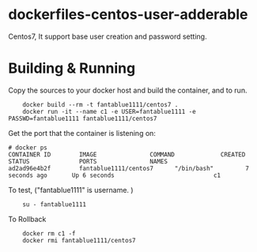 
# dockerfiles-centos-user-adderable
Centos7, It support base user creation and password setting.

# Building & Running

Copy the sources to your docker host and build the container, and to run.
```
	docker build --rm -t fantablue1111/centos7 .
	docker run -it --name c1 -e USER=fantablue1111 -e PASSWD=fantablue1111 fantablue1111/centos7
```
Get the port that the container is listening on:

```
# docker ps
CONTAINER ID        IMAGE               COMMAND             CREATED             STATUS              PORTS               NAMES
ad2ad96e4b2f        fantablue1111/centos7      "/bin/bash"         7 seconds ago       Up 6 seconds                            c1
```

To test, ("fantablue1111" is username. )
```
	su - fantablue1111
```
To Rollback
```
    docker rm c1 -f
    docker rmi fantablue1111/centos7
```
